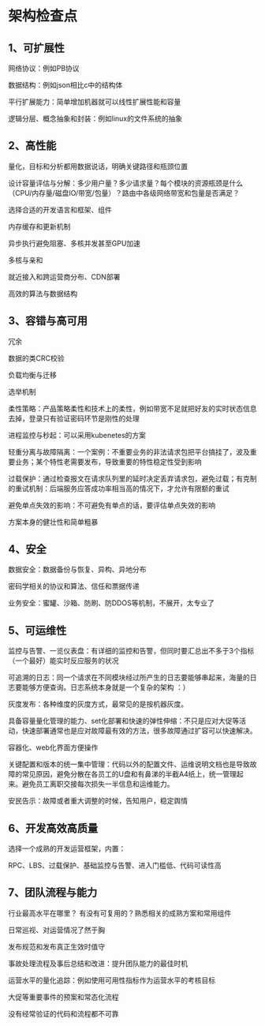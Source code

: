 # 架构检查点

## 1、可扩展性

网络协议：例如PB协议

数据结构：例如json相比c中的结构体

平行扩展能力：简单增加机器就可以线性扩展性能和容量

逻辑分层、概念抽象和封装：例如linux的文件系统的抽象

## 2、高性能

量化，目标和分析都用数据说话，明确关键路径和瓶颈位置

设计容量评估与分解：多少用户量？多少请求量？每个模块的资源瓶颈是什么（CPU/内存量/磁盘IO/带宽/包量）？路由中各级网络带宽和包量是否满足？

选择合适的开发语言和框架、组件

内存缓存和更新机制

异步执行避免阻塞、多核并发甚至GPU加速

多核与亲和

就近接入和跨运营商分布、CDN部署

高效的算法与数据结构

## 3、容错与高可用

冗余

数据的类CRC校验

负载均衡与迁移

选举机制

柔性策略：产品策略柔性和技术上的柔性，例如带宽不足就把好友的实时状态信息去掉，登录只有验证密码环节是刚性的处理

进程监控与秒起：可以采用kubenetes的方案

轻重分离与故障隔离：一个案例：不重要业务的非法请求包把平台搞挂了，波及重要业务；某个特性老需要发布，导致重要的特性稳定性受到影响

过载保护：通过检查报文在请求队列里的延时决定丢弃请求包，避免过载；有克制的重试机制：后端服务应答成功率相当高的情况下，才允许有限额的重试

避免单点失效的影响：不可避免有单点的话，要评估单点失效的影响

方案本身的健壮性和简单粗暴

## 4、安全

数据安全：数据备份与恢复、异构、异地分布

密码学相关的协议和算法、信任和票据传递

业务安全：蜜罐、沙箱、防刷、防DDOS等机制，不展开，太专业了

## 5、可运维性

监控与告警、一览仪表盘：有详细的监控和告警，但同时要汇总出不多于3个指标（一个最好）能实时反应服务的状况

可追溯的日志：同一个请求在不同模块经过所产生的日志要能够串起来，海量的日志要能够方便查询。日志系统本身就是一个复杂的架构 ：）

灰度发布：各种维度的灰度方式，最常见的是按机器灰度。

具备容量量化管理的能力、set化部署和快速的弹性伸缩：不只是应对大促等活动，快速部署通常也是应对故障最有效的方法，很多故障通过扩容可以快速解决。

容器化、web化界面方便操作

关键配置和版本的统一集中管理：代码以外的配置文件、运维说明文档也是导致故障的常见原因，避免分散在各员工的U盘和有鼻涕的半截A4纸上，统一管理起来。避免员工离职交接每次损失一半信息和运维能力。

安民告示：故障或者重大调整的时候，告知用户，稳定舆情

## 6、开发高效高质量

选择一个成熟的开发运营框架，内置：

RPC、LBS、过载保护、基础监控与告警、进入门槛低、代码可读性高

## 7、团队流程与能力

行业最高水平在哪里？ 有没有可复用的？熟悉相关的成熟方案和常用组件

日常巡视、对运营情况了然于胸

发布规范和发布真正生效时值守

事故处理流程及事后总结和改进：提升团队能力的最佳时机

运营水平的量化追踪：例如使用可用性指标作为运营水平的考核目标

大促等重要事件的预案和常态化流程

没有经常验证的代码和流程都不可靠









